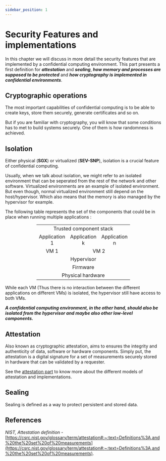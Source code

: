 ```yaml
---
sidebar_position: 1
---
```


# Security Features and implementations

In this chapter we will discuss in more detail the security features that are implemented by a confidential computing environment. 
This part presents a first definition for ***attestation*** and ***sealing***, ***how memory and processes are supposed to be protected*** and ***how cryptography is implemented in confidential environments***. 

## Cryptographic operations 
The most important capabilities of confidential computing is to be able to create keys, store them securely, generate certificates and so on. 

But if you are familiar with cryptography, you will know that some conditions has to met to build systems securely. One of them is how randomness is achieved. 

## Isolation
Either physical (**SGX**) or virtualized (**SEV-SNP**), isolation is a crucial feature of confidential computing. 

Usually, when we talk about isolation, we might refer to an isolated environment that can be seperated from the rest of the network and other software. Virtualized environments are an example of isolated environment. But even though, normal virtualized environment still depend on the host/hypervisor. Which also means that the memory is also managed by the hypervisor for example. 

The following table represents the set of the components that could be in place when running multiple applications : 
<div style="margin-left: auto;
            margin-right: auto;
            width: 60%">
<table style="text-align: center;">
    <tr>
        <td colspan="3">Trusted component stack</td>
    </tr>
    <tr>
        <td>Application 1</td>
        <td>Application k</td>
        <td>Application n</td>
    </tr>
    <tr>
        <td>VM 1</td>
        <td colspan="2">VM 2</td>
    </tr>
    <tr>
        <td colspan="3">Hypervisor</td>
    </tr>
    <tr>
        <td colspan="3">Firmware</td>
    </tr>
        <tr>
        <td colspan="3">Physical hardware</td>
    </tr>
</table>
</div>

While each VM (Thus there is no interaction between the different applications on different VMs) is isolated, the hypervisor still have access to both VMs.  

***A confidential computing environment, in the other hand, should also be isolated from the hypervisor and maybe also other low-level components.*** 




## Attestation 

Also known as cryptographic attestation, aims to ensures the integrity and authenticity of data, software or hardware components. Simply put, the attestation is a digital signature for a set of measurements securely stored in hardware that can be validated by a requester. 

See the [attestation part](./2_attestation.md) to know more about the different models of attestation and implementations.



## Sealing 

Sealing is defined as a way to protect persistent and stored data.  






## References 

*NIST, Attestation definition* - [https://csrc.nist.gov/glossary/term/attestation#:~:text=Definitions%3A,and%20the%20set%20of%20measurements](https://csrc.nist.gov/glossary/term/attestation#:~:text=Definitions%3A,and%20the%20set%20of%20measurements).